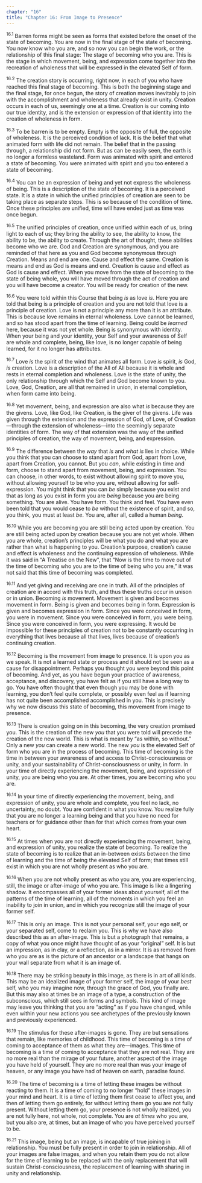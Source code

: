 ```yaml
---
chapter: "16"
title: "Chapter 16: From Image to Presence"
---
```


<sup>16.1</sup> Barren forms might be seen as forms that existed before
the onset of the state of becoming. You are now in the final stage of
the state of becoming. You now know who you are, and so now you can
begin the work, or the relationship of this final stage: The stage of
becoming who you are. This is the stage in which movement, being, and
expression come together into the recreation of wholeness that will be
expressed in the elevated Self of form. 

<sup>16.2</sup> The creation story is occurring, right now, in each of
you who have reached this final stage of becoming. This is both the
beginning stage and the final stage, for once begun, the story of
creation moves inevitably to join with the accomplishment and wholeness
that already exist in unity. Creation occurs in each of us, seemingly
one at a time.  Creation is our coming into our true identity, and is
the extension or expression of that identity into the creation of
wholeness in form. 

<sup>16.3</sup> To be barren is to be empty. Empty is the opposite of
full, the opposite of wholeness. It is the perceived condition of lack.
It is the belief that what animated form with life did not remain. The
belief that in the passing through, a relationship did not form. But as
can be easily seen, the earth is no longer a formless wasteland. Form
was animated with spirit and entered a state of becoming. You were
animated with spirit and you too entered a state of becoming. 

<sup>16.4</sup> You can be an expression of being and yet not express
the wholeness of being. This is a description of the state of becoming.
It is a perceived state. It is a state in which the unified principles
of creation are seen to be taking place as separate steps. This is so
because of the condition of time. Once these principles are unified,
time will have ended just as time was once begun. 

<sup>16.5</sup> The unified principles of creation, once unified within
each of us, bring light to each of us; they bring the ability to see,
the ability to know, the ability to be, the ability to create. Through
the art of thought, these abilities become who we are. God and Creation
are synonymous, and you are reminded of that here as you and God become
synonymous through Creation. Means and end are one. Cause and effect the
same. Creation is means and end as God is means and end. Creation is
cause and effect as God is cause and effect. When you move from the
state of becoming to the state of being whole, you will have moved
through the act of creation and you will have become a creator. You will
be ready for creation of the new. 

<sup>16.6</sup> You were told within this Course that being *is* as love
*is*.  Here you are told that being is a principle of creation and you
are not told that love is a principle of creation. Love is not a
principle any more than it is an attribute. This is because love remains
in eternal wholeness. Love cannot be learned, and so has stood apart
from the time of learning. Being could be *learned* here, because it was
not yet whole.  Being is synonymous with identity. When your being and
your identity, your Self and your awareness of Self are whole and
complete, being, like love, is no longer capable of being learned, for
it no longer has attributes.  

<sup>16.7</sup> Love *is* the spirit of the wind that animates all form.
Love *is* spirit, *is* God, *is* creation. Love is a description of the
All of All because it is whole and rests in eternal completion and
wholeness.  Love *is* the state of unity, the only relationship through
which the Self and God become known to you. Love, God, Creation, are all
that remained in union, in eternal completion, when form came into
being. 

<sup>16.8</sup> Yet movement, being, and expression are also what *is*
because they are the givens. Love, like God, like Creation, is the giver
of the givens. Life was given through the extension and the expression
of God, of Love, of Creation—through the extension of wholeness—into the
seemingly separate identities of form. The way of that extension was the
way of the unified principles of creation, the way of movement, being,
and expression.

<sup>16.9</sup> The difference between the *way* that *is* and *what is*
lies in choice.  While you think that you can choose to stand apart from
God, apart from Love, apart from Creation, you cannot. But you *can*,
while existing in time and form, choose to stand apart from movement,
being, and expression. You can choose, in other words, to exist without
allowing spirit to move you, without allowing yourself to be who you
are, without allowing for self-expression. You might think that you can
*be* simply because you exist and that as long as you exist in form you
are *being* because you are being something. You are alive. You have
form. You think and feel. You have even been told that you would cease
to *be* without the existence of spirit, and so, you think, you must at
least *be*. You are, after all, called a human *being*. 

<sup>16.10</sup> While you are becoming you are still being acted upon
by creation.  You are still being acted upon by creation because you are
not yet whole. When you are whole, creation’s principles will be what
you do and what you are rather than what is happening to you. Creation’s
purpose, creation’s cause and effect is wholeness and the continuing
expression of wholeness. While it was said in “A Treatise on the New”,
that “Now is the time to move out of the time of becoming who you are to
the time of being who you are,” it was not said that this time of
becoming was completed. 

<sup>16.11</sup> And yet giving and receiving are one in truth. All of
the principles of creation are in accord with this truth, and thus these
truths occur in unison or in union. Becoming *is* movement. Movement is
given and becomes movement in form. Being is given and becomes being in
form. Expression is given and becomes expression in form. Since you were
conceived in form, you were in movement. Since you were conceived in
form, you were being. Since you were conceived in form, you were
expressing. It would be impossible for these principles of creation not
to be constantly occurring in everything that lives because all that
lives, lives because of creation’s continuing creation. 

<sup>16.12</sup> Becoming is the movement from image to presence. It is
upon you as we speak. It is not a learned state or process and it should
not be seen as a cause for disappointment. Perhaps you thought you were
beyond this point of becoming. And yet, as you have begun your practice
of awareness, acceptance, and discovery, you have felt as if you still
have a long way to go. You have often thought that even though you may
be done with learning, you don’t feel quite complete, or possibly even
feel as if learning has not quite been accomplished accomplished in you.
This is precisely why we now discuss this state of becoming, this
movement from image to presence. 

<sup>16.13</sup> There is creation going on in this becoming, the very
creation promised you.  This is the creation of the new *you* that you
were told will precede the creation of the new world. This is what is
meant by “as within, so without.” Only a new *you* can create a new
world. The new *you* is the elevated Self of form who you are in the
process of becoming.  This time of becoming is the time in between your
awareness of and access to Christ-consciousness or unity, and your
sustainability of Christ-consciousness or unity, in form. In your time
of directly experiencing the movement, being, and expression of unity,
you are being who you are. At other times, you are becoming who you are. 

<sup>16.14</sup> In your time of directly experiencing the movement,
being, and expression of unity, you are whole and complete, you feel no
lack, no uncertainty, no doubt. You are confident in what you know. You
realize fully that you are no longer a learning being and that you have
no need for teachers or for guidance other than for that which comes
from your own heart.

<sup>16.15</sup> At times when you are not directly experiencing the
movement, being, and expression of unity, you realize the state of
becoming. To realize the state of becoming is to realize that an
in-between exists between the time of learning and the time of being the
elevated Self of form; that times still exist in which you are not
wholly present as who you are. 

<sup>16.16</sup> When you are not wholly present as who you are, you are
experiencing, still, the image or after-image of who you are. This image
is like a lingering shadow. It encompasses all of your former ideas
about yourself, all of the patterns of the time of learning, all of the
moments in which you feel an inability to join in union, and in which
you recognize still the image of your former self. 

<sup>16.17</sup> This is only an image. This is not your personal self,
your ego self, or your separated self, come to reclaim you. This is why
we have also described this as an after-image. This is but a photograph
that remains, a copy of what you once might have thought of as your
“original” self. It is but an impression, as in clay, or a reflection,
as in a mirror. It is as removed from who you are as is the picture of
an ancestor or a landscape that hangs on your wall separate from what it
is an image of. 

<sup>16.18</sup> There may be striking beauty in this image, as there is
in art of all kinds.  This may be an idealized image of your former
self, the image of your *best* self, who you may imagine now, through
the grace of God, you finally are. But this may also at times be an
image of a type, a construction of the subconscious, which still sees in
forms and symbols.  This kind of image may leave you thinking that you
are “acting” as if you have changed, while even within your new actions
you see archetypes of the previously known and previously experienced. 

<sup>16.19</sup> The stimulus for these after-images is gone. They are
but sensations that remain, like memories of childhood. This time of
becoming is a time of coming to acceptance of them as what they
are—images. This time of becoming is a time of coming to acceptance that
they are not real. They are no more real than the mirage of your future,
another aspect of the image you have held of yourself. They are no more
real than was your image of heaven, or any image you have had of heaven
on earth, paradise found.

<sup>16.20</sup> The time of becoming is a time of letting these images
be without reacting to them. It is a time of coming to no longer “hold”
these images in your mind and heart. It is a time of letting them first
cease to affect you, and then of letting them go entirely, for without
letting them go you are not fully present. Without letting them go, your
presence is not wholly realized, you are not fully here, not whole, not
complete. You are *at times* who you are, but you also are, at times,
but an image of who you have perceived yourself to be. 

<sup>16.21</sup> This image, being but an image, is incapable of true
joining in relationship. You must be fully present in order to join in
relationship. All of your images are false images, and when you retain
them you do not allow for the time of learning to be replaced with the
only replacement that will sustain Christ-consciousness, the replacement
of learning with sharing in unity and relationship.

